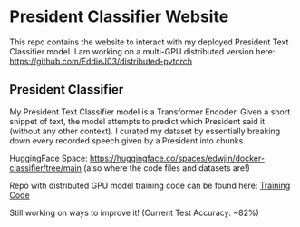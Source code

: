# President Classifier Website
This repo contains the website to interact with my deployed President Text Classifier model. I am working on a multi-GPU distributed version here: https://github.com/EddieJ03/distributed-pytorch 

## President Classifier
My President Text Classifier model is a Transformer Encoder. Given a short snippet of text, the model attempts to predict which President said it (without any other context). I curated my dataset by essentially breaking down every recorded speech given by a President into chunks.
 
HuggingFace Space: https://huggingface.co/spaces/edwjin/docker-classifier/tree/main (also where the code files and datasets are!)

Repo with distributed GPU model training code can be found here: [Training Code](https://github.com/EddieJ03/distributed-pytorch)

Still working on ways to improve it! (Current Test Accuracy: ~82%)
